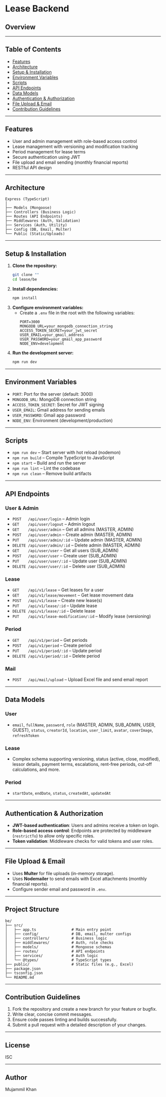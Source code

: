 # Lease Backend

## Overview

---

## Table of Contents
- [Features](#features)
- [Architecture](#architecture)
- [Setup & Installation](#setup--installation)
- [Environment Variables](#environment-variables)
- [Scripts](#scripts)
- [API Endpoints](#api-endpoints)
- [Data Models](#data-models)
- [Authentication & Authorization](#authentication--authorization)
- [File Upload & Email](#file-upload--email)
- [Contribution Guidelines](#contribution-guidelines)

---

## Features
- User and admin management with role-based access control
- Lease management with versioning and modification tracking
- Period management for lease terms
- Secure authentication using JWT
- File upload and email sending (monthly financial reports)
- RESTful API design

---

## Architecture

```
Express (TypeScript)
│
├── Models (Mongoose)
├── Controllers (Business Logic)
├── Routes (API Endpoints)
├── Middlewares (Auth, Validation)
├── Services (Auth, Utility)
├── Config (DB, Email, Multer)
└── Public (Static/Uploads)
```

---

## Setup & Installation

1. **Clone the repository:**
   ```bash
   git clone ""
   cd lease/be
   ```
2. **Install dependencies:**
   ```bash
   npm install
   ```
3. **Configure environment variables:**
   - Create a `.env` file in the root with the following variables:
     ```env
     PORT=3000
     MONGODB_URL=your_mongodb_connection_string
     ACCESS_TOKEN_SECRET=your_jwt_secret
     USER_EMAIL=your_gmail_address
     USER_PASSWORD=your_gmail_app_password
     NODE_ENV=development
     ```
4. **Run the development server:**
   ```bash
   npm run dev
   ```

---

## Environment Variables
- `PORT`: Port for the server (default: 3000)
- `MONGODB_URL`: MongoDB connection string
- `ACCESS_TOKEN_SECRET`: Secret for JWT signing
- `USER_EMAIL`: Gmail address for sending emails
- `USER_PASSWORD`: Gmail app password
- `NODE_ENV`: Environment (development/production)

---

## Scripts
- `npm run dev` – Start server with hot reload (nodemon)
- `npm run build` – Compile TypeScript to JavaScript
- `npm start` – Build and run the server
- `npm run lint` – Lint the codebase
- `npm run clean` – Remove build artifacts

---

## API Endpoints

### User & Admin
- `POST   /api/user/login` – Admin login
- `GET    /api/user/logout` – Admin logout
- `GET    /api/user/admin` – Get all admins (MASTER, ADMIN)
- `POST   /api/user/admin` – Create admin (MASTER, ADMIN)
- `PUT    /api/user/admin/:id` – Update admin (MASTER, ADMIN)
- `DELETE /api/user/admin/:id` – Delete admin (MASTER, ADMIN)
- `GET    /api/user/user` – Get all users (SUB_ADMIN)
- `POST   /api/user/user` – Create user (SUB_ADMIN)
- `PUT    /api/user/user/:id` – Update user (SUB_ADMIN)
- `DELETE /api/user/user/:id` – Delete user (SUB_ADMIN)

### Lease
- `GET    /api/v1/lease` – Get leases for a user
- `GET    /api/v1/lease/movement` – Get lease movement data
- `POST   /api/v1/lease` – Create new lease(s)
- `PUT    /api/v1/lease/:id` – Update lease
- `DELETE /api/v1/lease/:id` – Delete lease
- `PUT    /api/v1/lease-modification/:id` – Modify lease (versioning)

### Period
- `GET    /api/v1/period` – Get periods
- `POST   /api/v1/period` – Create period
- `PUT    /api/v1/period/:id` – Update period
- `DELETE /api/v1/period/:id` – Delete period

### Mail
- `POST   /api/mail/upload` – Upload Excel file and send email report

---

## Data Models

### User
- `email`, `fullName`, `password`, `role` (MASTER, ADMIN, SUB_ADMIN, USER, GUEST), `status`, `creatorId`, `location`, `user_limit`, `avatar`, `coverImage`, `refreshToken`

### Lease
- Complex schema supporting versioning, status (active, close, modified), lessor details, payment terms, escalations, rent-free periods, cut-off calculations, and more.

### Period
- `startDate`, `endDate`, `status`, `createdAt`, `updatedAt`

---

## Authentication & Authorization
- **JWT-based authentication**: Users and admins receive a token on login.
- **Role-based access control**: Endpoints are protected by middleware (`restrictTo`) to allow only specific roles.
- **Token validation**: Middleware checks for valid tokens and user roles.

---

## File Upload & Email
- Uses **Multer** for file uploads (in-memory storage).
- Uses **Nodemailer** to send emails with Excel attachments (monthly financial reports).
- Configure sender email and password in `.env`.

---

## Project Structure

```
be/
├── src/
│   ├── app.ts                # Main entry point
│   ├── config/               # DB, email, multer configs
│   ├── controllers/          # Business logic
│   ├── middlewares/          # Auth, role checks
│   ├── models/               # Mongoose schemas
│   ├── routes/               # API endpoints
│   ├── services/             # Auth logic
│   └── @types/               # TypeScript types
├── public/                   # Static files (e.g., Excel)
├── package.json
├── tsconfig.json
└── README.md
```

---

## Contribution Guidelines
1. Fork the repository and create a new branch for your feature or bugfix.
2. Write clear, concise commit messages.
3. Ensure code passes linting and builds successfully.
4. Submit a pull request with a detailed description of your changes.

---

## License
ISC

---

## Author
Mujammil Khan 